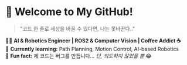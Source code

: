 # 🚀 Welcome to My GitHub!
> "코드 한 줄로 세상을 바꿀 수 있다면, 나는 못바꾼다.."  

👨‍💻 **AI & Robotics Engineer | ROS2 & Computer Vision | Coffee Addict ☕**  
🎯 **Currently learning:** Path Planning, Motion Control, AI-based Robotics  
📌 **Fun fact:** 제 코드는 버그를 만듭니다... *단, 의도하지 않았을 뿐* 😂  
